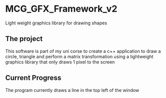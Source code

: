 # MCG_GFX_Framework_v2
 Light weight graphics library for drawing shapes
 
 ## The project
 This software is part of my uni corse to create a c++ application to draw a circle, triangle and perform a matrix transformation using a lightweight graphics library that only draws 1 pixel to the screen
 
 ## Current Progress
The program currently draws a line in the top left of the window
